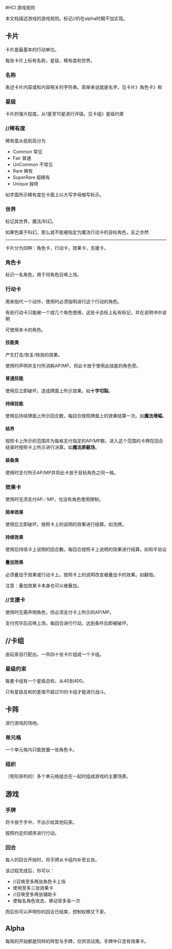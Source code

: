 #HCl 游戏规则

本文档描述游戏的游戏规则。标记//的在alpha时期不加实现。

## 卡片

卡片是最基本的行动单位。

每张卡片上标有名称，星级，稀有度和世界。

### 名称

表述卡片内容或和内容相关的字符串。简单来说就是名字。见卡片》角色卡》称

### 星级

卡片的强大程度。从1星至10星进行评级。见卡组》星级约束

### //稀有度

稀有度从低到高分为

+ Common 常见
+ Fair 普通
+ UnCommon 不常见
+ Rare 稀有
+ SuperRare 超稀有
+ Unique 独特

如字面所示稀有度在卡面上以大写字母缩写标示。

### 世界

标记其世界，魔法/科幻。

如果色属于科幻，那么就不能被指定为魔法行动卡的目标角色，反之亦然

----

卡片分为四种：角色卡，行动卡，效果卡，支援卡。

### 角色卡

标识一名角色，用于将角色召唤上场。

### 行动卡

用来指代一个动作，使用时必须指明进行这个行动的角色。

有些行动卡只能被一个或几个角色使用，这些卡会标上私有标记，并在说明书中说明

可使用本卡的角色。

#### 技能类

产生打击/恢复/特效的效果。

使用时声明并支付所消耗AP/MP。将此卡放于使用此技能的角色旁。

#### 普通技能

使用后立即破坏，造成牌面上所示效果。如**十字切裂**。

#### 持续技能

使用后持续牌面上所示回合数，每回合按照牌面上的效果结算一次。如**魔法增幅**。

#### 结界

按照卡上所示的范围并为每格支付指定的AP/MP数，进入这个范围的卡牌在回合结束时按照卡上所示进行决算。如**魔法屏蔽场**。

#### 装备类

使用时支付所示AP/MP并将此卡放于目标角色之同一格。

### 效果卡

使用时无须支付AP／MP，也没有角色使用限制。

#### 简单效果

使用后立即破坏。按照卡上的说明的效果进行结算。如洗牌。

#### 持续效果

使用后持续卡上说明的回合數。每回合按照卡上说明的效果进行结算。如和平协议

#### 叠加效果

必须叠加于效果或行动卡上。按照卡上的说明改变被叠加卡的效果。如翻倍。

注意：叠加效某卡本身也可以被叠加。

### //支援卡

使用时无需声明角色，但必须支付卡上所示的AP/MP。

支付完毕后召唤上场，每回合进行行动，达到条件后即被破坏。

## //卡组

由玩家自行配出，一共四十张卡片组成一个卡组。

### 星级约束

每套卡组有一个星级总和，从40到400。

只有星级总和的差值不超过10的卡组才能进行战斗。

## 卡阵

进行游戏的场地。

### 单元格

一个单元格内只能放置一张角色卡。

### 组织

（矩形排列的）多个单元格组合在一起时组成游戏的主要场景。

## 游戏

### 手牌

将卡放于手中，不出示给其他玩家。

按照约定的顺序进行行动。

### 回合

每人的回合开始时，将手牌从卡组内补至五张。

该过程完成后，你可以：

+ //召唤至多两张角色卡上场
+ 使用至多三张效果卡
+ //召唤至多两张辅助卡
+ 使每名角色攻击、移动至多各一次

而后你可以声明你的回合已结束，控制权移交下家。



## Alpha

每局的开始都是同样的阵型与手牌，仅供测试用。手牌中只含有效果卡。